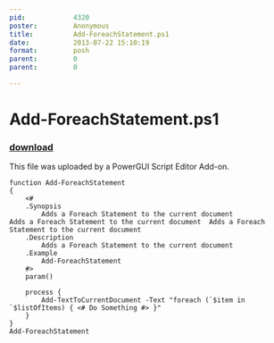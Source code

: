 ```yaml
---
pid:            4320
poster:         Anonymous
title:          Add-ForeachStatement.ps1
date:           2013-07-22 15:10:19
format:         posh
parent:         0
parent:         0

---
```


# Add-ForeachStatement.ps1

### [download](4320.ps1)

This file was uploaded by a PowerGUI Script Editor Add-on.

```posh
function Add-ForeachStatement
{
    <#
    .Synopsis
        Adds a Foreach Statement to the current document		   Adds a Foreach Statement to the current document  Adds a Foreach Statement to the current document
    .Description
        Adds a Foreach Statement to the current document
    .Example
        Add-ForeachStatement    
    #>
    param()
	
	process {
		Add-TextToCurrentDocument -Text "foreach (`$item in `$listOfItems) { <# Do Something #> }"	
	}	
}
Add-ForeachStatement
```
